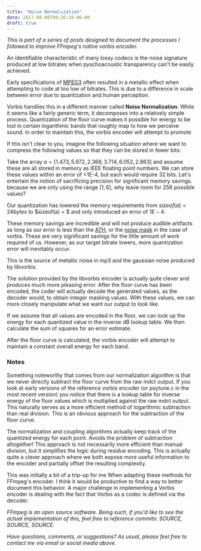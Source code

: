```yaml
---
title: "Noise Normalization"
date: 2017-08-08T09:26:19-06:00
draft: true
---
```


*This is part of a series of posts designed to document the processes I
followed to improve FFmpeg's native vorbis encoder.*

An identifiable characteristic of many lossy codecs is the noise signature
produced at low bitrates when pyschoacoustic transparency can't be easily
achieved.

Early specifications of [MPEG3]() often resulted in a metallic effect when
attempting to code at too low of bitrates. This is due to a difference in
scale between error due to quantization and human perception.

Vorbis handiles this in a different manner called **Noise Normalization**.
While it seems like a fairly generic term, it decomposes into a relatively
simple process. Quantization of the floor curve makes it possible for
energy to be lost in certain logarithmic bands that roughly map to how we
perceive sound. In order to maintain this, the vorbis encoder will attempt
to promote 

If this isn't clear to you, imagine the following situation where we want
to compress the following values so that they can be stored in fewer bits:

Take the array $a = [1.473, 5.972, 2.368, 3.714, 6.052, 2.863]$ and
assume these are all stored in memory as IEEE floating point numbers.
We can store these values within an error of <1E-4, but each would
require 32 bits. Let's entertain the notion of sacrificing
precision for significant memory savings.
because we are only using the range $[1, 6]$, why leave room for
256 possible values?

Our quantization has lowered the memory requirements from
$sizeof(a) = 24 bytes$ to $sizeof(a) = $ and only introduced an
error of $1E-4$.

These memory savings are incredible and will not produce audible artifacts
as long as our error is less than the [ATH](a.com), or the [noise mask]() in the
case of vorbis. These are very significant savings for the little amount of
work required of us. However, as our target bitrate lowers, more
quantization error will inevitably occur.

This is the source of metallic noise in mp3 and the gaussian noise produced
by libvorbis.

The solution provided by the libvorbis encoder is actually quite clever and
produces much more pleasing error. After the floor curve has been encoded,
the coder will actually decode the generated values, as the decoder would,
to obtain integer masking values. With these values, we can more closely
manipulate what we want our output to look like.

If we assume that all values are encoded in the floor, we can look up the
energy for each quantized value in the inverse dB lookup table. We then
calculate the sum of squares for an error estimate.


After the floor curve is calculated, the vorbis encoder
will attempt to maintain a constant overall energy for each band.

### Notes

Something noteworthy that comes from our normalization algorithm is that we
never directly subtract the floor curve from the raw mdct output. If you look at
early versions of the reference vorbis encoder (or psytune.c in the most recent
version) you notice that there is a lookup table for inverse energy of the floor
values which is multiplied against the raw mdct output. This naturally serves as
a more efficient method of logarithmic subtraction than real division. This is
an obvious approach for the subtraction of the floor curve.

The normalization and coupling algorithms actually keep track of the quantized
energy for each point. Avoids the problem of subtraction altogether! This
approach is not necessarily more efficient than manual division, but it
simplifies the logic during residue encoding. This is actually quite a clever
approach where we both expose more useful information to the encoder and
partially offset the resulting complexity.

This was initially a bit of a trip-up for me When adapting these methods for
FFmpeg's encoder. I think it would be productive to find a way to better
document this behavior. A major challenge in implementing a Vorbis encoder is
dealing with the fact that Vorbis as a codec is defined via the decoder.

*FFmpeg is an open source software. Being such, if you'd like to see the actual
implementation of this, feel free to reference commits: SOURCE, SOURCE, SOURCE.*

*Have questions, comments, or suggestions? As usual, please feel free to contact
me via email or social media above.*
